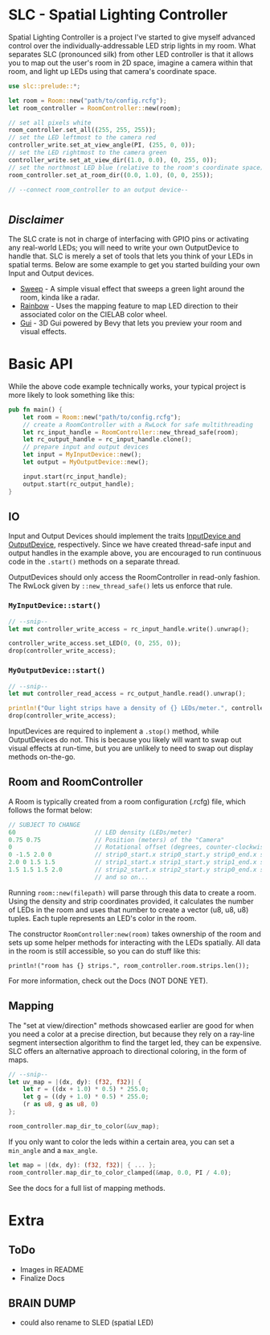 # SLC - Spatial Lighting Controller
Spatial Lighting Controller is a project I've started to give myself advanced control over the
individually-addressable LED strip lights in my room. What separates SLC (pronounced silk) from other LED controller is that it allows you to map out the user's room in 2D space, imagine a camera within that room, and light up LEDs using that camera's coordinate space.

```rs
use slc::prelude::*;

let room = Room::new("path/to/config.rcfg");
let room_controller = RoomController::new(room);

// set all pixels white
room_controller.set_all((255, 255, 255));
// set the LED leftmost to the camera red
controller_write.set_at_view_angle(PI, (255, 0, 0));
// set the LED rightmost to the camera green
controller_write.set_at_view_dir((1.0, 0.0), (0, 255, 0));
// set the northmost LED blue (relative to the room's coordinate space)
room_controller.set_at_room_dir((0.0, 1.0), (0, 0, 255));

// --connect room_controller to an output device--
```
#
## *Disclaimer*
The SLC crate is not in charge of interfacing with GPIO pins or activating any real-world LEDs; you will need to write your own OutputDevice to handle that. SLC is merely a set of tools that lets you think of your LEDs in spatial terms. Below are some example to get you started building your own Input and Output devices.

* [Sweep](crates/slc_sweep) - A simple visual effect that sweeps a green light around the room, kinda like a radar.
* [Rainbow](crates/slc_lab_rainbow) - Uses the mapping feature to map LED direction to their associated color on the CIELAB color wheel.
* [Gui](crates/slc_gui) - 3D Gui powered by Bevy that lets you preview your room and visual effects.

# Basic API

While the above code example technically works, your typical project is more likely to look something like this:

```rs
pub fn main() {
    let room = Room::new("path/to/config.rcfg");
    // create a RoomController with a RwLock for safe multithreading
    let rc_input_handle = RoomController::new_thread_safe(room);
    let rc_output_handle = rc_input_handle.clone();
    // prepare input and output devices
    let input = MyInputDevice::new();
    let output = MyOutputDevice::new();

    input.start(rc_input_handle);
    output.start(rc_output_handle);
}
```
## IO
Input and Output Devices should implement the traits [InputDevice and OutputDevice](crates/slc/src/devices.rs), respectively. Since we have created thread-safe input and output handles in the example above, you are encouraged to run continuous code in the `.start()` methods on a separate thread.
 
OutputDevices should only access the RoomController in read-only fashion. The RwLock given by `::new_thread_safe()` lets us enforce that rule.

### `MyInputDevice::start()`
```rs
// --snip--
let mut controller_write_access = rc_input_handle.write().unwrap();

controller_write_access.set_LED(0, (0, 255, 0));
drop(controller_write_access);
```

### `MyOutputDevice::start()`
```rs
// --snip--
let mut controller_read_access = rc_output_handle.read().unwrap();

println!("Our light strips have a density of {} LEDs/meter.", controller_read_access.room.density);
drop(controller_write_access);
```

InputDevices are required to inplement a `.stop()` method, while OutputDevices do not. This is because you likely will want to swap out visual effects at run-time, but you are unlikely to need to swap out display methods on-the-go.

## Room and RoomController

A Room is typically created from a room configuration (.rcfg) file, which follows the format below:
```rs
// SUBJECT TO CHANGE
60                      // LED density (LEDs/meter)
0.75 0.75               // Position (meters) of the "Camera"
0                       // Rotational offset (degrees, counter-clockwise, auto converted into radians) of the "Camera" (0 = facing right, 90 = facing up)
0 -1.5 2.0 0            // strip0_start.x strip0_start.y strip0_end.x strip0_end.y
2.0 0 1.5 1.5           // strip1_start.x strip1_start.y strip1_end.x strip1_end.y
1.5 1.5 1.5 2.0         // strip2_start.x strip2_start.y strip0_end.x strip2_end.y
                        // and so on...
```

Running `room::new(filepath)` will parse through this data to create a room. Using the density and strip coordinates provided, it calculates the number of LEDs in the room and uses that number to create a vector (u8, u8, u8) tuples. Each tuple represents an LED's color in the room.

The constructor `RoomController:new(room)` takes ownership of the room and sets up some helper methods for interacting with the LEDs spatially. All data in the room is still accessible, so you can do stuff like this:

```
println!("room has {} strips.", room_controller.room.strips.len());
```

For more information, check out the Docs (NOT DONE YET).

## Mapping
The "set at view/direction" methods showcased earlier are good for when you need a color at a precise
direction, but because they rely on a ray-line segment intersection algorithm to find the target led, they can be expensive. SLC offers an alternative approach to directional coloring, in the form of maps.

```rs
// --snip--
let uv_map = |(dx, dy): (f32, f32)| {
    let r = ((dx + 1.0) * 0.5) * 255.0;
    let g = ((dy + 1.0) * 0.5) * 255.0;
    (r as u8, g as u8, 0)
};

room_controller.map_dir_to_color(&uv_map);
```

If you only want to color the leds within a certain area, you can set a `min_angle` and a `max_angle`.

```rs
let map = |(dx, dy): (f32, f32)| { ... };
room_controller.map_dir_to_color_clamped(&map, 0.0, PI / 4.0);
```

See  the docs for a full list of mapping methods.

# Extra
## ToDo
- Images in README
- Finalize Docs

## BRAIN DUMP
- could also rename to SLED (spatial LED)